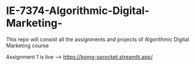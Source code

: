# IE-7374-Algorithmic-Digital-Marketing-
This repo will consist all the assignments and projects of Algorithmic Digital Marketing course

Assignment 1 is live --> https://kpmg-sprocket.streamlit.app/
